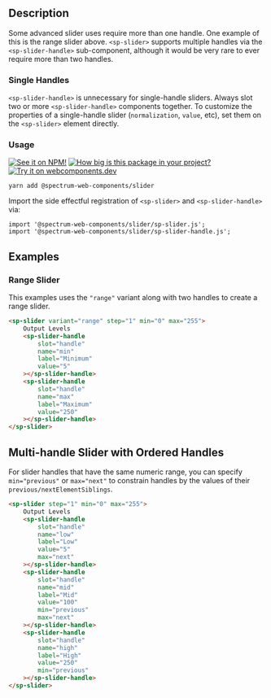 ## Description

Some advanced slider uses require more than one handle. One example of this is the
range slider above. `<sp-slider>` supports multiple handles via the `<sp-slider-handle>` sub-component, although it would be very rare to ever require more than two handles.

### Single Handles

`<sp-slider-handle>` is unnecessary for single-handle sliders. Always slot two or more `<sp-slider-handle>` components together.
To customize the properties of a single-handle slider (`normalization`, `value`, etc), set them on the `<sp-slider>` element directly.

### Usage

[![See it on NPM!](https://img.shields.io/npm/v/@spectrum-web-components/slider?style=for-the-badge)](https://www.npmjs.com/package/@spectrum-web-components/slider)
[![How big is this package in your project?](https://img.shields.io/bundlephobia/minzip/@spectrum-web-components/slider?style=for-the-badge)](https://bundlephobia.com/result?p=@spectrum-web-components/slider)
[![Try it on webcomponents.dev](https://img.shields.io/badge/Try%20it%20on-webcomponents.dev-green?style=for-the-badge)](https://webcomponents.dev/edit/collection/fO75441E1Q5ZlI0e9pgq/U7LQv7LsAVBwJayJXG3B/src/index.ts)

```
yarn add @spectrum-web-components/slider
```

Import the side effectful registration of `<sp-slider>` and `<sp-slider-handle>` via:

```
import '@spectrum-web-components/slider/sp-slider.js';
import '@spectrum-web-components/slider/sp-slider-handle.js';
```

## Examples

### Range Slider

This examples uses the `"range"` variant along with two handles to create a range slider.

```html
<sp-slider variant="range" step="1" min="0" max="255">
    Output Levels
    <sp-slider-handle
        slot="handle"
        name="min"
        label="Minimum"
        value="5"
    ></sp-slider-handle>
    <sp-slider-handle
        slot="handle"
        name="max"
        label="Maximum"
        value="250"
    ></sp-slider-handle>
</sp-slider>
```

## Multi-handle Slider with Ordered Handles

For slider handles that have the same numeric range, you can specify `min="previous"` or `max="next"` to constrain handles by the values of their `previous/nextElementSiblings`.

```html
<sp-slider step="1" min="0" max="255">
    Output Levels
    <sp-slider-handle
        slot="handle"
        name="low"
        label="Low"
        value="5"
        max="next"
    ></sp-slider-handle>
    <sp-slider-handle
        slot="handle"
        name="mid"
        label="Mid"
        value="100"
        min="previous"
        max="next"
    ></sp-slider-handle>
    <sp-slider-handle
        slot="handle"
        name="high"
        label="High"
        value="250"
        min="previous"
    ></sp-slider-handle>
</sp-slider>
```
